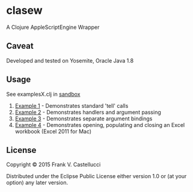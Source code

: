 # clasew

A Clojure AppleScriptEngine Wrapper

## Caveat

Developed and tested on Yosemite, Oracle Java 1.8

## Usage

See examplesX.clj in [sandbox](dev/src/clasew)

1. [Example 1](dev/src/clasew/examples1.clj) - Demonstrates standard 'tell' calls
2. [Example 2](dev/src/clasew/examples2.clj) - Demonstrates handlers and argument passing
3. [Example 3](dev/src/clasew/examples3.clj) - Demonstrates separate argument bindings
4. [Example 4](dev/src/clasew/examples4.clj) - Demonstrates opening, populating and closing an Excel workbook (Excel 2011 for Mac)

## License

Copyright © 2015 Frank V. Castellucci

Distributed under the Eclipse Public License either version 1.0 or (at
your option) any later version.
